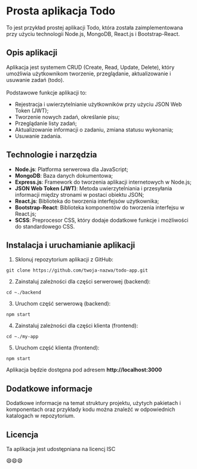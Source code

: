 # Prosta aplikacja Todo
To jest przykład prostej aplikacji Todo, która została zaimplementowana przy użyciu technologii Node.js, MongoDB, React.js i Bootstrap-React.

## Opis aplikacji
Aplikacja jest systemem CRUD (Create, Read, Update, Delete), który umożliwia użytkownikom tworzenie, przeglądanie, aktualizowanie i usuwanie zadań (todo). </br> </br>
Podstawowe funkcje aplikacji to:
- Rejestracja i uwierzytelnianie użytkowników przy użyciu JSON Web Token (JWT);
- Tworzenie nowych zadań, określanie pisu;
- Przeglądanie listy zadań;
- Aktualizowanie informacji o zadaniu, zmiana statusu wykonania;
- Usuwanie zadania.

## Technologie i narzędzia
- __Node.js__: Platforma serwerowa dla JavaScript;
- __MongoDB__: Baza danych dokumentowa;
- __Express.js__: Framework do tworzenia aplikacji internetowych w Node.js;
- __JSON Web Token (JWT)__: Metoda uwierzytelniania i przesyłania informacji między stronami w postaci obiektu JSON;
- __React.js__: Biblioteka do tworzenia interfejsów użytkownika;
- __Bootstrap-React__: Biblioteka komponentów do tworzenia interfejsu w React.js;
- __SCSS__: Preprocesor CSS, który dodaje dodatkowe funkcje i możliwości do standardowego CSS.

## Instalacja i uruchamianie aplikacji
1. Sklonuj repozytorium aplikacji z GitHub:
```gitbash
git clone https://github.com/twoja-nazwa/todo-app.git
```
2. Zainstaluj zależności dla części serwerowej (backend):
```gitbash
cd ~./backend
```
3. Uruchom część serwerową (backend):
```gitbash
npm start
```
4. Zainstaluj zależności dla części klienta (frontend):
```gitbash
cd ~./my-app
```
5. Uruchom część klienta (frontend):
```gitbash
npm start
```

Aplikacja będzie dostępna pod adresem __http://localhost:3000__

## Dodatkowe informacje
Dodatkowe informacje na temat struktury projektu, użytych pakietach i komponentach oraz przykłady kodu można znaleźć w odpowiednich katalogach w repozytorium.

## Licencja
Ta aplikacja jest udostępniana na licencj ISC

😄😄😄
